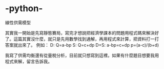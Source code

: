 # -python-
線性供需模型

其實我一開始是先寫靜態賽局，寫完才想說把經濟學課本的問題用程式碼來解決好了。這篇其實沒什麼，就只是先用數學找到通解，再用程式來計算，把資料打一打答案就出來了。
例如：
D: Q=a-bp
S: Q=c+dp
D=S: a-bp=c+dp
p=(a-c)/(b+d)

我寫了供需均衡還有從量稅分析，目前就只想寫到這裡。如果有什麼題目想要我用程式來解，留言告訴我。
